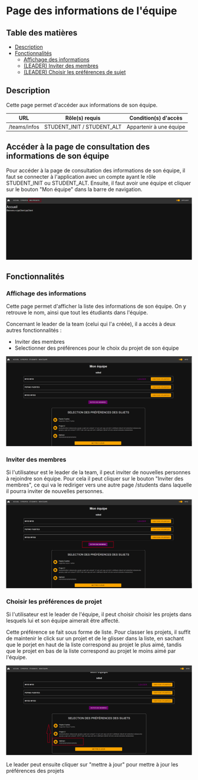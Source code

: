 # Page des informations de l'équipe

## Table des matières

- [Description](#description)
- [Fonctionnalités](#fonctionnalités)
  - [Affichage des informations](#affichage-des-informations)
  - [(LEADER) Inviter des membres](#inviter-des-membres)
  - [(LEADER) Choisir les préférences de sujet](#choisir-les-préférences-de-projet)

## Description

Cette page permet d'accéder aux informations de son équipe.

| URL      | Rôle(s) requis | Condition(s) d'accès |
|----------|----------------|----------------------|
| /teams/infos  | STUDENT_INIT / STUDENT_ALT    | Appartenir à une équipe   |

## Accéder à la page de consultation des informations de son équipe

Pour accéder à la page de consultation des informations de son équipe, il faut se connecter à l'application avec un compte ayant le rôle STUDENT_INIT ou STUDENT_ALT. Ensuite, il faut avoir une équipe et cliquer sur le bouton "Mon équipe" dans la barre de navigation.

![Acces page consultation projets client](images/clientPageAccess.png)

## Fonctionnalités

### Affichage des informations

Cette page permet d'afficher la liste des informations de son équipe. On y retrouve le nom, ainsi que tout les étudiants dans l'équipe.

Concernant le leader de la team (celui qui l'a créée), il a accès à deux autres fonctionnalités :
- Inviter des membres
- Selectionner des préférences pour le choix du projet de son équipe

![Page d'informations de son équipe](images/teamInfosPage.png)

### Inviter des membres

Si l'utilisateur est le leader de la team, il peut inviter de nouvelles personnes à rejoindre son équipe. Pour cela il peut cliquer sur le bouton "Inviter des membres", ce qui va le rediriger vers une autre page /students dans laquelle il pourra inviter de nouvelles personnes.

![Invitation des membres](images/teamInfosInviteMembers.png)

### Choisir les préférences de projet

Si l'utilisateur est le leader de l'équipe, il peut choisir choisir les projets dans lesquels lui et son équipe aimerait être affecté. 

Cette préférence se fait sous forme de liste. Pour classer les projets, il suffit de maintenir le click sur un projet et de le glisser dans la liste, en sachant que le porjet en haut de la liste correspond au projet le plus aimé, tandis que le projet en bas de la liste correspond au projet le moins aimé par l'équipe.

![Selectionne les préférences du projet](images/teamInfosSelectPref.png)

Le leader peut ensuite cliquer sur "mettre à jour" pour mettre à jour les préférences des projets